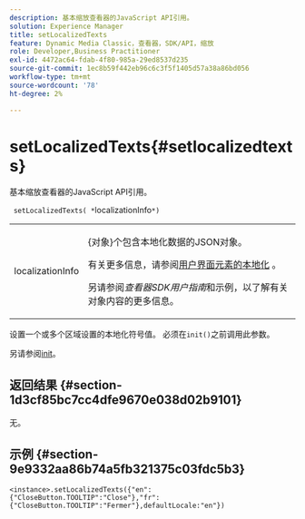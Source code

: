 ```yaml
---
description: 基本缩放查看器的JavaScript API引用。
solution: Experience Manager
title: setLocalizedTexts
feature: Dynamic Media Classic，查看器，SDK/API，缩放
role: Developer,Business Practitioner
exl-id: 4472ac64-fdab-4f80-985a-29ed8537d235
source-git-commit: 1ec8b59f442eb96c6c3f5f1405d57a38a86bd056
workflow-type: tm+mt
source-wordcount: '78'
ht-degree: 2%

---
```


# setLocalizedTexts{#setlocalizedtexts}

基本缩放查看器的JavaScript API引用。

` setLocalizedTexts( *`localizationInfo`*)`

<table id="table_896DFF34A68A403DB93A6D597461A573"> 
 <tbody> 
  <tr> 
   <td colname="col1"> <p> <span class="codeph"> <span class="varname"> localizationInfo</span> </span> </p> </td> 
   <td colname="col2"> <p> {<span class="codeph">对象</span>}个包含本地化数据的JSON对象。 </p> <p>有关更多信息，请参阅<a href="../../../c-html5-s7-aem-asset-viewers/c-html5-20-basic-zoom-viewer-about/c-html5-20-basic-zoom-viewer-localization.md#concept-cbfc39344c494eb7b9f6a272cff0cc74" format="dita" scope="local">用户界面元素的本地化</a> 。 </p> <p> 另请参阅<i>查看器SDK用户指南</i>和示例，以了解有关对象内容的更多信息。 </p> </td> 
  </tr> 
 </tbody> 
</table>

设置一个或多个区域设置的本地化符号值。 必须在`init()`之前调用此参数。

另请参阅[init](../../../c-html5-s7-aem-asset-viewers/c-html5-20-basic-zoom-viewer-about/c-html5-20-basic-zoom-viewer-javascriptapiref/r-html5-basic-zoom-viewer-20-javascriptapiref-init.md#reference-aee94dd92a28410784f7a1792e28683b)。

## 返回结果 {#section-1d3cf85bc7cc4dfe9670e038d02b9101}

无。

## 示例 {#section-9e9332aa86b74a5fb321375c03fdc5b3}

```
<instance>.setLocalizedTexts({"en":{"CloseButton.TOOLTIP":"Close"},"fr":{"CloseButton.TOOLTIP":"Fermer"},defaultLocale:"en"})
```
